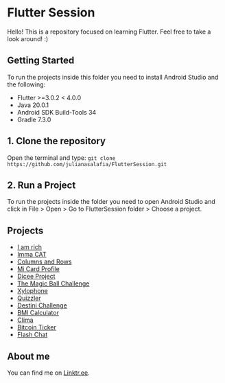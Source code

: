 # Flutter Session

Hello!
This is a repository focused on learning Flutter. Feel free to take a look around! :)

## Getting Started
To run the projects inside this folder you need to install Android Studio and the following:
 - Flutter >=3.0.2 < 4.0.0  
 - Java 20.0.1 
 - Android SDK Build-Tools 34
 - Gradle 7.3.0

## 1. Clone the repository
Open the terminal and type: `git clone https://github.com/julianasalafia/FlutterSession.git`

## 2. Run a Project
To run the projects inside the folder you need to open Android Studio and click in File > Open > Go to FlutterSession folder > Choose a project.

## Projects

- [I am rich](https://github.com/julianasalafia/FlutterSession/tree/main/2_AppBreweryCourse/i_am_rich)
- [Imma CAT](https://github.com/julianasalafia/FlutterSession/tree/main/2_AppBreweryCourse/Imma_CAT)
- [Columns and Rows](https://github.com/julianasalafia/FlutterSession/tree/main/2_AppBreweryCourse/columns_and_rows)
- [Mi Card Profile](https://github.com/julianasalafia/FlutterSession/tree/main/2_AppBreweryCourse/mi_card_profile)
- [Dicee Project](https://github.com/julianasalafia/FlutterSession/tree/main/2_AppBreweryCourse/dicee_project)
- [The Magic Ball Challenge](https://github.com/julianasalafia/FlutterSession/tree/main/2_AppBreweryCourse/magic_ball_challenge)
- [Xylophone](https://github.com/julianasalafia/FlutterSession/tree/main/2_AppBreweryCourse/xylophone_flutter)
- [Quizzler](https://github.com/julianasalafia/FlutterSession/tree/main/2_AppBreweryCourse/quizzler)
- [Destini Challenge](https://github.com/julianasalafia/FlutterSession/tree/main/2_AppBreweryCourse/destini_challenge)
- [BMI Calculator](https://github.com/julianasalafia/FlutterSession/tree/main/2_AppBreweryCourse/bmi_calculator)
- [Clima](https://github.com/julianasalafia/FlutterSession/tree/main/2_AppBreweryCourse/clima)
- [Bitcoin Ticker](https://github.com/julianasalafia/FlutterSession/tree/main/2_AppBreweryCourse/bitcoin_ticker)
- [Flash Chat](https://github.com/julianasalafia/FlutterSession/tree/main/2_AppBreweryCourse/flash_chat)

## About me

You can find me on [Linktr.ee](https://linktr.ee/juliana.salafia).
